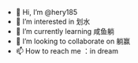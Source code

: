 - 👋 Hi, I’m @hery185
- 👀 I’m interested in 划水
- 🌱 I’m currently learning 咸鱼躺
- 💞️ I’m looking to collaborate on 躺赢
- 📫 How to reach me ：in dream

<!---
hery185/hery185 is a ✨ special ✨ repository because its `README.md` (this file) appears on your GitHub profile.
You can click the Preview link to take a look at your changes.
--->
